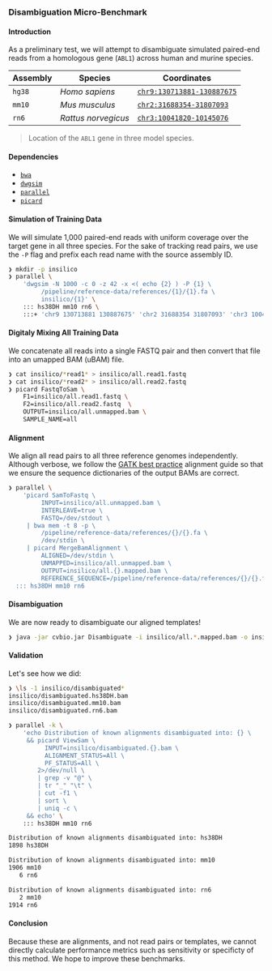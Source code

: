 ### Disambiguation Micro-Benchmark

#### Introduction

As a preliminary test, we will attempt to disambiguate simulated paired-end reads from a homologous gene (`ABL1`) across human and murine species.

| Assembly   | Species             | Coordinates                                    |
| ---        | ---                 | ---                                            |
| `hg38`     | _Homo sapiens_      | [`chr9:130713881-130887675`][hs38DH-reference] |
| `mm10`     | _Mus musculus_      | [`chr2:31688354-31807093`][mm10-reference]     |
| `rn6`      | _Rattus norvegicus_ | [`chr3:10041820-10145076`][rn6-reference]      |
> Location of the `ABL1` gene in three model species.

[hs38DH-reference]: https://rgd.mcw.edu/rgdweb/report/gene/main.html?id=1342972
[mm10-reference]:   https://rgd.mcw.edu/rgdweb/report/gene/main.html?id=1332211
[rn6-reference]:    https://rgd.mcw.edu/rgdweb/report/gene/main.html?id=1584969

#### Dependencies

- [`bwa`](https://bioconda.github.io/recipes/bwa/README.html)
- [`dwgsim`](https://anaconda.org/bioconda/dwgsim)
- [`parallel`](https://anaconda.org/conda-forge/parallel)
- [`picard`](https://bioconda.github.io/recipes/picard/README.html)

#### Simulation of Training Data

We will simulate 1,000 paired-end reads with uniform coverage over the target gene in all three species.
For the sake of tracking read pairs, we use the `-P` flag and prefix each read name with the source assembly ID.

```bash
❯ mkdir -p insilico
❯ parallel \
    'dwgsim -N 1000 -c 0 -z 42 -x <( echo {2} ) -P {1} \
         /pipeline/reference-data/references/{1}/{1}.fa \
         insilico/{1}' \
    ::: hs38DH mm10 rn6 \
    :::+ 'chr9 130713881 130887675' 'chr2 31688354 31807093' 'chr3 10041820 10145076'
```

#### Digitaly Mixing All Training Data

We concatenate all reads into a single FASTQ pair and then convert that file into an umapped BAM (uBAM) file.

```bash
❯ cat insilico/*read1* > insilico/all.read1.fastq
❯ cat insilico/*read2* > insilico/all.read2.fastq
❯ picard FastqToSam \
    F1=insilico/all.read1.fastq \
    F2=insilico/all.read2.fastq  \
    OUTPUT=insilico/all.unmapped.bam \
    SAMPLE_NAME=all 
```

#### Alignment

We align all read pairs to all three reference genomes independently.
Although verbose, we follow the [GATK best practice][gatk-reference] alignment guide so that we ensure the sequence dictionaries of the output BAMs are correct.

[gatk-reference]: https://software.broadinstitute.org/gatk/best-practices/workflow?id=11165

```bash
❯ parallel \
    'picard SamToFastq \
         INPUT=insilico/all.unmapped.bam \
         INTERLEAVE=true \
         FASTQ=/dev/stdout \
     | bwa mem -t 8 -p \
         /pipeline/reference-data/references/{}/{}.fa \
         /dev/stdin \
     | picard MergeBamAlignment \
         ALIGNED=/dev/stdin \
         UNMAPPED=insilico/all.unmapped.bam \
         OUTPUT=insilico/all.{}.mapped.bam \
         REFERENCE_SEQUENCE=/pipeline/reference-data/references/{}/{}.fa
  ::: hs38DH mm10 rn6
```

#### Disambiguation

We are now ready to disambiguate our aligned templates!

```bash
❯ java -jar cvbio.jar Disambiguate -i insilico/all.*.mapped.bam -o insilico/disambiguated
```

#### Validation

Let's see how we did:

```bash
❯ \ls -1 insilico/disambiguated*
insilico/disambiguated.hs38DH.bam
insilico/disambiguated.mm10.bam
insilico/disambiguated.rn6.bam
```

```bash
❯ parallel -k \
    'echo Distribution of known alignments disambiguated into: {} \
     && picard ViewSam \
          INPUT=insilico/disambiguated.{}.bam \
          ALIGNMENT_STATUS=All \
          PF_STATUS=All \
        2>/dev/null \
        | grep -v "@" \
        | tr "_" "\t" \
        | cut -f1 \
        | sort \
        | uniq -c \
     && echo' \
    ::: hs38DH mm10 rn6

Distribution of known alignments disambiguated into: hs38DH
1898 hs38DH

Distribution of known alignments disambiguated into: mm10
1906 mm10
   6 rn6

Distribution of known alignments disambiguated into: rn6
   2 mm10
1914 rn6
```

#### Conclusion

Because these are alignments, and not read pairs or templates, we cannot directly calculate performance metrics such as sensitivity or specificty of this method.
We hope to improve these benchmarks.